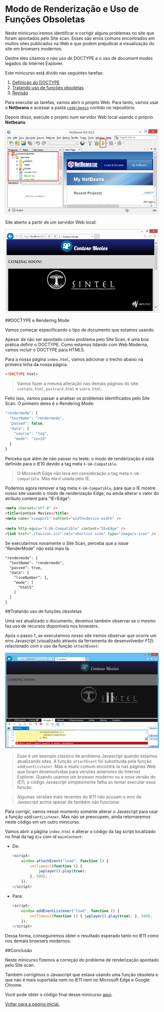 Modo de Renderização e Uso de Funções Obsoletas
========================================
Neste minicurso iremos identificar e corrigir alguns problemas no site que foram apontados pelo Site scan. Esses são erros comuns encontrados em muitos sites publicados na Web e que podem prejudicar a visualização do site em browsers modernos.

Dentre eles citamos o não uso de DOCTYPE e o uso de *document modes* legados do Internet Explorer.

Este minicurso está divido nas seguintes tarefas:

1. [Definição do DOCTYPE](#Task1)
1. [Tratando uso de funções obsoletas](#Task2)
1. [Revisão](#Review)

Para executar as tarefas, vamos abrir o projeto Web. Para tanto, vamos usar o **Netbeans** e acessar a pasta [`code\begin`](./code/begin) contido no repositório.

Depois disso, execute o projeto num servidor Web local usando o próprio **Netbeans**:

![Abrir projeto no Netbeans](./images/run_netbeans_project.png)

Site aberto a partir de um servidor Web local:

![Executar site no servidor Web local](./images/site_local_webserver.png)

<p name="Task1" />
##DOCTYPE e Rendering Mode

Vamos começar especificando o tipo de documento que estamos usando.
 
Apesar de não ser apontado como problema pelo Site Scan, é uma boa prática definir o DOCTYPE. Como estamos lidando com Web Moderna, vamos incluir o DOCTYPE para HTML5.

Para a nossa página `index.html`, vamos adicionar o trecho abaixo na primeira linha da nossa página.

````HTML
<!DOCTYPE html>
````

> Vamos fazer a mesma alteração nas demais páginas do site: `contato.html`, `postcard.html` e `sobre.html`.

Feito isso, vamos passar a analisar os problemas identificados pelo Site Scan. O primeiro deles é o Rendering Mode:

````Javascript
"rendermode": {
  "testName": "rendermode",
  "passed": false,
  "data": {
    "source": "tag",
    "mode": "ie=10"
  }
}
````

Perceba que além de não passar no teste, o modo de renderização é está definido para o IE10 devido a tag meta `X-UA-Compatible`.

> O Microsoft Edge não leva em consideração a tag meta `X-UA-Compatible`. Mas ela é usada pelo IE. 

Podemos agora remover a tag meta `X-UA-Compatible`, para que o IE mostre nosso site usando o modo de renderização Edge, ou ainda alterar o valor do atributo content para "IE=Edge":

````HTML
<meta charset="utf-8" />
<title>Contoso Movies</title>
<meta name="viewport" content="width=device-width" />	

<meta http-equiv="X-UA-Compatible" content="IE=Edge" />        
<link href="./favicon.ico" rel="shortcut icon" type="image/x-icon" />
````
        
Se executarmos novamente o Site Scan, perceba que a issue "RenderMode" não está mais lá.

	"rendermode": {
      "testName": "rendermode",
      "passed": true,
      "data": {
        "lineNumber": 1,
        "mode": [
          "html5"
        ]
      }
    }

<p name="Task2" />
##Tratando uso de funções obsoletas

Uma vez atualizado o documento, devemos também observar se o mesmo faz uso de recursos disponíveis nos browsers.

Após o passo 1, se executarmos nosso site iremos observar que ocorre um erro Javascript (visualizado através da ferramenta do desenvolvedor F12) relacionado com o uso da função `attachEvent`:

![Erro usando função attachEvent](./images/featuredetection_attacheevent_error.png)

> Esse é um exemplo clássico de problema Javascript quando estamos atualizando sites. A função `attachEvent` foi substituida pela função `addEventListener`. Mas é muito comum encontrá-la nas páginas Web que foram desenvolvidas para versões anteriores do Internet Explorer. Quando usamos um browser moderno ou a nova versão do IE11, o código Javascript simplesmente falha ao tentar executar essa função.

> Algumas versões mais recentes do IE11 não acusam o erro de Javascript acima apesar de também não funcionar.

Para corrigir, vamos nesse momento somente alterar o Javascript para usar a função `addEventListener`. Mas não se preocupem, ainda retornaremos neste código em um outro minicurso. 

Vamos abrir a página `index.html` e alterar o código da tag script localizado no final da tag `div` com id `mainContent`:

- De:

	````Javascript
	<script>
        window.attachEvent("load", function () {
            setTimeout(function () {
                jwplayer().play(true);
            }, 500);
        });
    </script>
	````

- Para:
	````Javascript
	<script>
        window.addEventListener("load", function () {
            setTimeout(function () { jwplayer().play(true); }, 500);
        });
	</script>
	````

Dessa forma, conseguiremos obter o resultado esperado tanto no IE11 como nos demais browsers modernos.

<p name="Review"></p>
##Conclusão

Neste minicurso fizemos a correção do problema de renderização apontado pelo Site scan. 

Também corrigimos o Javascript que estava usando uma função obsoleta e que não é mais suportada nem no IE11 nem no Microsoft Edge e Google Chrome. 

Você pode obter o código final desse minicurso [aqui](./code/end).

[Voltar para a página inicial.](../)